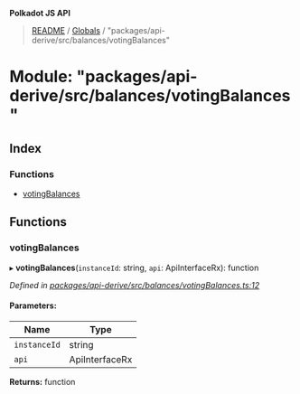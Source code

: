 **Polkadot JS API**

> [README](../README.md) / [Globals](../globals.md) / "packages/api-derive/src/balances/votingBalances"

# Module: "packages/api-derive/src/balances/votingBalances"

## Index

### Functions

* [votingBalances](_packages_api_derive_src_balances_votingbalances_.md#votingbalances)

## Functions

### votingBalances

▸ **votingBalances**(`instanceId`: string, `api`: ApiInterfaceRx): function

*Defined in [packages/api-derive/src/balances/votingBalances.ts:12](https://github.com/polkadot-js/api/blob/27c58b930/packages/api-derive/src/balances/votingBalances.ts#L12)*

#### Parameters:

Name | Type |
------ | ------ |
`instanceId` | string |
`api` | ApiInterfaceRx |

**Returns:** function
